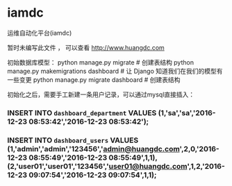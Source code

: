 # iamdc
运维自动化平台(iamdc)

暂时未编写此文件 ， 可以查看 http://www.huangdc.com

初始数据库模型：
python manage.py migrate   # 创建表结构
python manage.py makemigrations dashboard  # 让 Django 知道我们在我们的模型有一些变更
python manage.py migrate dashboard   # 创建表结构

初始化之后，需要手工新建一条用户记录，可以通过mysql直接插入：
###  INSERT INTO `dashboard_department` VALUES (1,'sa','sa','2016-12-23 08:53:42','2016-12-23 08:53:42');
###  INSERT INTO `dashboard_users` VALUES (1,'admin','admin','123456','admin@huangdc.com',2,0,'2016-12-23 08:55:49','2016-12-23 08:55:49',1,1),(2,'user01','user01','123456','user01@huangdc.com',1,2,'2016-12-23 09:07:54','2016-12-23 09:07:54',1,1);

